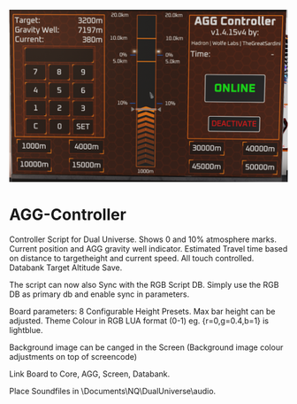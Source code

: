 ![alt text](/aggv4.png)


# AGG-Controller

Controller Script for Dual Universe.
Shows 0 and 10% atmosphere marks.
Current position and AGG gravity well indicator.
Estimated Travel time based on distance to targetheight and current speed.
All touch controlled.
Databank Target Altitude Save.

The script can now also Sync with the RGB Script DB.
Simply use the RGB DB as primary db and enable sync in parameters.



Board parameters:
8 Configurable Height Presets.
Max bar height can be adjusted.
Theme Colour in RGB LUA format (0-1) eg. {r=0,g=0.4,b=1} is lightblue.

Background image can be canged in the Screen
(Background image colour adjustments on top of screencode)

Link Board to Core, AGG, Screen, Databank.

Place Soundfiles in \Documents\NQ\DualUniverse\audio.
